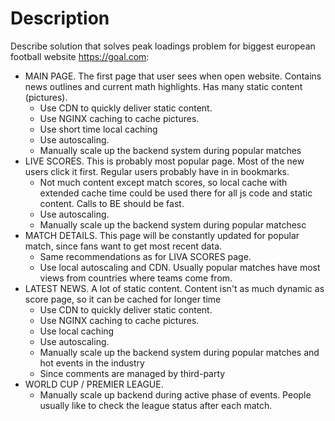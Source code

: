 # Description
Describe solution that solves peak loadings problem for biggest european football website https://goal.com:

- MAIN PAGE. The first page that user sees when open website. Contains news outlines and current math highlights. Has many static content (pictures).
  - Use CDN to quickly deliver static content.
  - Use NGINX caching to cache pictures.
  - Use short time local caching
  - Use autoscaling.
  - Manually scale up the backend system during popular matches
- LIVE SCORES. This is probably most popular page. Most of the new users click it first. Regular users probably have in in bookmarks.
  - Not much content except match scores, so local cache with extended cache time could be used there for all js code and static content. Calls to BE should be fast.
  - Use autoscaling.
  - Manually scale up the backend system during popular matchesc
- MATCH DETAILS. This page will be constantly updated for popular match, since fans want to get most recent data.
  - Same recommendations as for LIVA SCORES page.
  - Use local autoscaling and CDN. Usually popular matches have most views from countries where teams come from.
- LATEST NEWS. A lot of static content. Content isn't as much dynamic as score page, so it can be cached for longer time
  - Use CDN to quickly deliver static content.
  - Use NGINX caching to cache pictures.
  - Use local caching
  - Use autoscaling.
  - Manually scale up the backend system during popular matches and hot events in the industry
  - Since comments are managed by third-party 
- WORLD CUP / PREMIER LEAGUE.
  - Manually scale up backend during active phase of events. People usually like to check the league status after each match.
